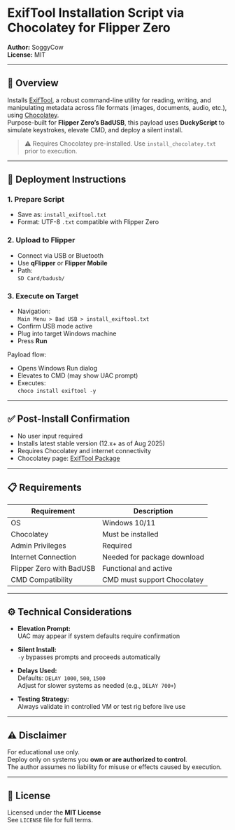 # ExifTool Installation Script via Chocolatey for Flipper Zero

**Author:** SoggyCow  
**License:** MIT

---

## 🧠 Overview

Installs [ExifTool](https://exiftool.org/), a robust command-line utility for reading, writing, and manipulating metadata across file formats (images, documents, audio, etc.), using [Chocolatey](https://chocolatey.org/).  
Purpose-built for **Flipper Zero’s BadUSB**, this payload uses **DuckyScript** to simulate keystrokes, elevate CMD, and deploy a silent install.

> ⚠️ Requires Chocolatey pre-installed. Use `install_chocolatey.txt` prior to execution.

---

## 🚀 Deployment Instructions

### 1. Prepare Script

- Save as: `install_exiftool.txt`  
- Format: UTF-8 `.txt` compatible with Flipper Zero

### 2. Upload to Flipper

- Connect via USB or Bluetooth  
- Use **qFlipper** or **Flipper Mobile**  
- Path:  
  `SD Card/badusb/`

### 3. Execute on Target

- Navigation:  
  `Main Menu > Bad USB > install_exiftool.txt`  
- Confirm USB mode active  
- Plug into target Windows machine  
- Press **Run**

Payload flow:
- Opens Windows Run dialog  
- Elevates to CMD (may show UAC prompt)  
- Executes:  
  `choco install exiftool -y`

---

## ✅ Post-Install Confirmation

- No user input required  
- Installs latest stable version (12.x+ as of Aug 2025)  
- Requires Chocolatey and internet connectivity  
- Chocolatey page: [ExifTool Package](https://community.chocolatey.org/packages/exiftool)

---

## 📋 Requirements

| Requirement                        | Description                                  |
|------------------------------------|----------------------------------------------|
| OS                                 | Windows 10/11                                |
| Chocolatey                         | Must be installed                            |
| Admin Privileges                   | Required                                     |
| Internet Connection                | Needed for package download                  |
| Flipper Zero with BadUSB           | Functional and active                        |
| CMD Compatibility                  | CMD must support Chocolatey                  |

---

## ⚙️ Technical Considerations

- **Elevation Prompt:**  
  UAC may appear if system defaults require confirmation

- **Silent Install:**  
  `-y` bypasses prompts and proceeds automatically

- **Delays Used:**  
  Defaults: `DELAY 1000`, `500`, `1500`  
  Adjust for slower systems as needed (e.g., `DELAY 700+`)

- **Testing Strategy:**  
  Always validate in controlled VM or test rig before live use

---

## ⚠️ Disclaimer

For educational use only.  
Deploy only on systems you **own or are authorized to control**.  
The author assumes no liability for misuse or effects caused by execution.

---

## 📄 License

Licensed under the **MIT License**  
See `LICENSE` file for full terms.
